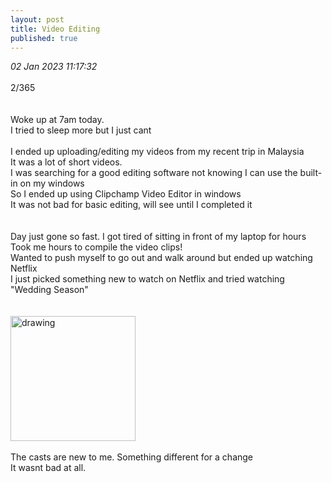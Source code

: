 ```yaml
---
layout: post
title: Video Editing
published: true
---
```

_02 Jan 2023 11:17:32_
<br>
<br>
2/365
<br>
<br>
<br>
Woke up at 7am today.
<br>
I tried to sleep more but I just cant
<br>
<br>
I ended up uploading/editing my videos from my recent trip in Malaysia
<br>
It was a lot of short videos.
<br>
I was searching for a good editing software not knowing I can use the built-in on my windows
<br>
So I ended up using Clipchamp Video Editor in windows
<br>
It was not bad for basic editing, will see until I completed it
<br>
<br>
<br>
Day just gone so fast. I got tired of sitting in front of my laptop for hours
<br>
Took me hours to compile the video clips!
<br>
Wanted to push myself to go out and walk around but ended up watching Netflix
<br>
I just picked something new to watch on Netflix and tried watching "Wedding Season"
<br>
<br>
<br>
<img src="https://drive.google.com/uc?export=view&id=1rhoZvTc1cozND9Jr2kMXSdH-8nHgJOq0" alt="drawing" width="200"/>
<br>
<br>
The casts are new to me. Something different for a change
<br>
It wasnt bad at all. 

<br>



